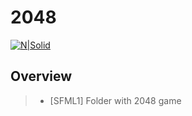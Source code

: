 # 2048

[![N|Solid](http://onelittlesmile.pl/wp-content/uploads/2014/04/unnamed.png)](https://nodesource.com/products/nsolid)

Overview
---------
>- [SFML1] Folder with 2048 game
